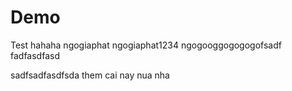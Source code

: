 # Demo
Test
hahaha
ngogiaphat
ngogiaphat1234
ngogooggogogogofsadf
fadfasdfasd

sadfsadfasdfsda
them cai nay nua nha
